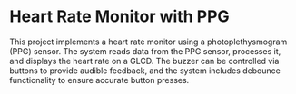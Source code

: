# Heart Rate Monitor with PPG

This project implements a heart rate monitor using a photoplethysmogram (PPG) sensor. The system reads data from the PPG sensor, processes it, and displays the heart rate on a GLCD. The buzzer can be controlled via buttons to provide audible feedback, and the system includes debounce functionality to ensure accurate button presses.

